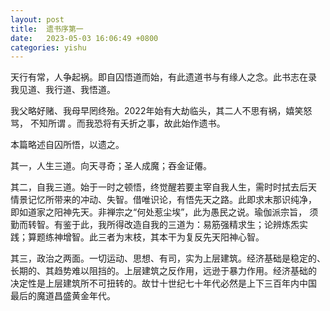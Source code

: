 ```yaml
---
layout: post
title:  遗书序第一
date:   2023-05-03 16:06:49 +0800
categories: yishu
---
```


天行有常，人争起祸。即自囚悟道而始，有此遗道书与有缘人之念。此书志在录
我见道、我行道、我悟道。

我父略好赌、我母早罔终殆。2022年始有大劫临头，其二人不思有祸，嬉笑怒骂，
不知所谓 。而我恐将有夭折之事，故此始作遗书。

本篇略述自囚所悟，以遗之。

其一，人生三道。向天寻奇；圣人成魔；吞金证僊。

其二，自我三道。始于一时之顿悟，终觉醒若要主宰自我人生，需时时拭去后天
情景记忆所带来的冲动、失智。借唯识论，有悟先天之路。此即求末那识纯净，
即如道家之阳神先天。非禅宗之“何处惹尘埃”，此为愚民之说。瑜伽派宗旨，
须勤而转智。有鉴于此，我所得改造自我的三道为：易筋强精求生；论辨炼炁实
践；算题练神增智。此三者为末枝，其本干为复反先天阳神心智。

其三，政治之两面。一切运动、思想、有司，实为上层建筑。经济基础是稳定的、
长期的、其趋势难以阻挡的。上层建筑之反作用，远逊于暴力作用。经济基础的
决定性是上层建筑所不可扭转的。故廿十世纪七十年代必然是上下三百年内中国
最后的魔道昌盛黄金年代。
